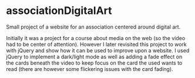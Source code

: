 # associationDigitalArt
Small project of a website for an association centered around digital art.

Initially it was a project for a course about media on the web (so the video had to be center of attention).
However I later revisited this project to work with jQuery and show how it can be used to improve upon a website.
I used jQuery to implement a dark/light mode as well as adding a fade effect on the cards beneath the video to keep focus on the card the used wants to read
(there are however some flickering issues with the card fading).
